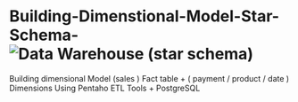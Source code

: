# Building-Dimenstional-Model-Star-Schema-![Data Warehouse (star schema)](https://user-images.githubusercontent.com/130345243/231500542-826abdc4-c67a-43dc-8193-8492fa7cb1d4.png)
Building dimensional Model (sales ) Fact table  + ( payment / product / date ) Dimensions 
Using Pentaho ETL Tools + PostgreSQL 
